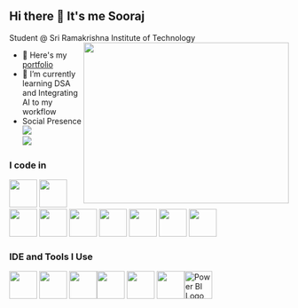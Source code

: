 ## Hi there 👋 It's me Sooraj 

Student @ Sri Ramakrishna Institute of Technology
<img align="right" width="370" height="290" src="https://media.giphy.com/media/v1.Y2lkPWVjZjA1ZTQ3dnp5dWY4c281bHVlcXV3OW4xZXI2bzIwc3VzZHZlZ3dpZXZxdHQwMiZlcD12MV9naWZzX3NlYXJjaCZjdD1n/ZVik7pBtu9dNS/giphy.gif">
- 🔭 Here's my [portfolio](https://sooraj-me.github.io/portfolio/)                                                 
- 🌱 I’m currently learning DSA and Integrating AI to my workflow
- Social Presence
<br />  [<img src="https://img.shields.io/badge/LinkedIn-0077B5?style=for-the-badge&logo=linkedin&logoColor=white" />](https://www.linkedin.com/in/sooraj-r-nair-38757925a) <br/> [<img src="https://img.shields.io/badge/instagram-d62976?style=for-the-badge&logo=instagram&logoColor=white" />](https://www.instagram.com/s_o_o_raj_04?igsh=aWwwYjBvOTJoZ2Vz)

### I code in
<img height="50" width="50" src="https://img.icons8.com/color/48/000000/python.png" /> <img height="50" width="50" src="https://img.icons8.com/color/48/000000/c-programming.png" />  <img height="50" width="50" src="https://img.icons8.com/color/48/000000/java-coffee-cup-logo.png" /> <img height="50" width="50" src="https://img.icons8.com/color/48/000000/html-5.png" /> <img height="50" width="50" src="https://img.icons8.com/color/48/000000/css3.png" /> <img height="50" width="50" src="https://img.icons8.com/color/48/000000/sass.png"/> <img height="50" width="50" src="https://img.icons8.com/color/48/000000/bootstrap.png" />
<img height="50" width="50" src="https://img.icons8.com/color/48/000000/javascript.png"/> <img height="50" width="50" src="https://img.icons8.com/color/48/000000/mysql-logo.png"/> 

### IDE and Tools I Use
<img height="50" width="50" src="https://img.icons8.com/color/48/000000/visual-studio-code-2019.png"/> <img height="50" width="50" src="https://img.icons8.com/color/48/000000/pycharm.png"/> <img height="50" width="50" src="https://img.icons8.com/color/50/000000/git.png"/><img height="50" src="https://img.icons8.com/officel/480/null/java-eclipse.png"/> <img height="50" src="https://img.icons8.com/color/480/null/notion--v1.png" />   <img height="50" src="https://img.shields.io/badge/Netlify-00C7B7?style=for-the-badge&logo=netlify&logoColor=white"/><img height="50" width="50" src="https://upload.wikimedia.org/wikipedia/commons/4/4e/New_Power_BI_Logo.svg" alt="Power BI Logo" />



